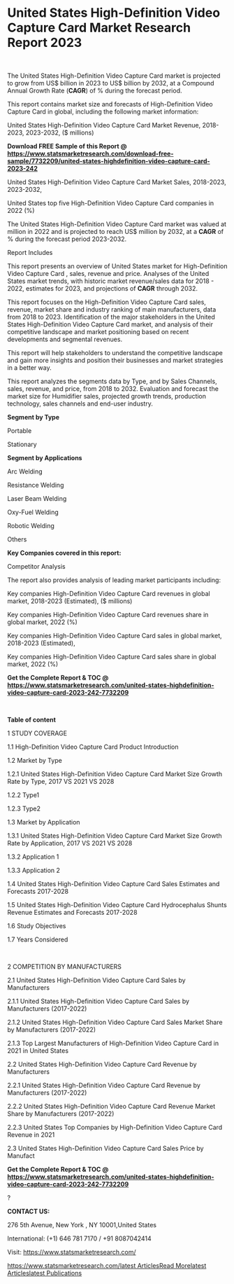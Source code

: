 <h1>United States High-Definition Video Capture Card Market Research Report 2023</h1><br/><p>The United States High-Definition Video Capture Card market is projected to grow from US$ billion in 2023 to US$ billion by 2032, at a Compound Annual Growth Rate (<strong>CAGR</strong>) of % during the forecast period.</p>
 
 
 
 <p>This report contains market size and forecasts of High-Definition Video Capture Card in global, including the following market information:</p>
 
 
 
 <p>United States High-Definition Video Capture Card Market Revenue, 2018-2023, 2023-2032, ($ millions)</p>
 
 
 
 <p><strong>Download FREE Sample of this Report @ <a href="https://www.statsmarketresearch.com/download-free-sample/7732209/united-states-highdefinition-video-capture-card-2023-242">https://www.statsmarketresearch.com/download-free-sample/7732209/united-states-highdefinition-video-capture-card-2023-242</a></strong></p>
 
 
 
 <p>United States High-Definition Video Capture Card Market Sales, 2018-2023, 2023-2032,</p>
 
 
 
 <p>United States top five High-Definition Video Capture Card companies in 2022 (%)</p>
 
 
 
 <p>The United States High-Definition Video Capture Card market was valued at million in 2022 and is projected to reach US$ million by 2032, at a <strong>CAGR</strong> of % during the forecast period 2023-2032.</p>
 
 
 
 <p>Report Includes</p>
 
 
 
 <p>This report presents an overview of United States market for High-Definition Video Capture Card , sales, revenue and price. Analyses of the United States market trends, with historic market revenue/sales data for 2018 - 2022, estimates for 2023, and projections of <strong>CAGR</strong> through 2032.</p>
 
 
 
 <p>This report focuses on the High-Definition Video Capture Card sales, revenue, market share and industry ranking of main manufacturers, data from 2018 to 2023. Identification of the major stakeholders in the United States High-Definition Video Capture Card market, and analysis of their competitive landscape and market positioning based on recent developments and segmental revenues.</p>
 
 
 
 <p>This report will help stakeholders to understand the competitive landscape and gain more insights and position their businesses and market strategies in a better way.</p>
 
 
 
 <p>This report analyzes the segments data by Type, and by Sales Channels, sales, revenue, and price, from 2018 to 2032. Evaluation and forecast the market size for Humidifier sales, projected growth trends, production technology, sales channels and end-user industry.</p>
 
 
 
 <p><strong>Segment by Type</strong></p>
 
 
 
 <p>Portable</p>
 
 
 
 <p>Stationary</p>
 
 
 
 <p><strong>Segment <strong><strong>by Applications</strong></strong></strong></p>
 
 
 
 <p>Arc Welding</p>
 
 
 
 <p>Resistance Welding</p>
 
 
 
 <p>Laser Beam Welding</p>
 
 
 
 <p>Oxy-Fuel Welding</p>
 
 
 
 <p>Robotic Welding</p>
 
 
 
 <p>Others</p>
 
 
 
 <p><strong>Key Companies covered in this report:</strong></p>
 
 
 
 <p>Competitor Analysis</p>
 
 
 
 <p>The report also provides analysis of leading market participants including:</p>
 
 
 
 <p>Key companies High-Definition Video Capture Card revenues in global market, 2018-2023 (Estimated), ($ millions)</p>
 
 
 
 <p>Key companies High-Definition Video Capture Card revenues share in global market, 2022 (%)</p>
 
 
 
 <p>Key companies High-Definition Video Capture Card sales in global market, 2018-2023 (Estimated),</p>
 
 
 
 <p>Key companies High-Definition Video Capture Card sales share in global market, 2022 (%)</p>
 
 
 
 <div><b>Get the Complete Report & TOC @ <a href="https://www.statsmarketresearch.com/united-states-highdefinition-video-capture-card-2023-242-7732209">https://www.statsmarketresearch.com/united-states-highdefinition-video-capture-card-2023-242-7732209</a></b></div>
 
 
 
 <p><br />
 
 <b>Table of content</b></p>
 
 
 
 <p>1 STUDY COVERAGE<br />
 
 1.1 High-Definition Video Capture Card Product Introduction<br />
 
 1.2 Market by Type<br />
 
 1.2.1 United States High-Definition Video Capture Card Market Size Growth Rate by Type, 2017 VS 2021 VS 2028<br />
 
 1.2.2 Type1<br />
 
 1.2.3 Type2<br />
 
 1.3 Market by Application<br />
 
 1.3.1 United States High-Definition Video Capture Card Market Size Growth Rate by Application, 2017 VS 2021 VS 2028<br />
 
 1.3.2 Application 1<br />
 
 1.3.3 Application 2<br />
 
 1.4 United States High-Definition Video Capture Card Sales Estimates and Forecasts 2017-2028<br />
 
 1.5 United States High-Definition Video Capture Card Hydrocephalus Shunts Revenue Estimates and Forecasts 2017-2028<br />
 
 1.6 Study Objectives<br />
 
 1.7 Years Considered<br />
 
 <br />
 
 2 COMPETITION BY MANUFACTURERS<br />
 
 2.1 United States High-Definition Video Capture Card Sales by Manufacturers<br />
 
 2.1.1 United States High-Definition Video Capture Card Sales by Manufacturers (2017-2022)<br />
 
 2.1.2 United States High-Definition Video Capture Card Sales Market Share by Manufacturers (2017-2022)<br />
 
 2.1.3 Top Largest Manufacturers of High-Definition Video Capture Card in 2021 in United States<br />
 
 2.2 United States High-Definition Video Capture Card Revenue by Manufacturers<br />
 
 2.2.1 United States High-Definition Video Capture Card Revenue by Manufacturers (2017-2022)<br />
 
 2.2.2 United States High-Definition Video Capture Card Revenue Market Share by Manufacturers (2017-2022)<br />
 
 2.2.3 United States Top Companies by High-Definition Video Capture Card Revenue in 2021<br />
 
 2.3 United States High-Definition Video Capture Card Sales Price by Manufact</p>
 
 
 
 <div><b>Get the Complete Report & TOC @ <a href="https://www.statsmarketresearch.com/united-states-highdefinition-video-capture-card-2023-242-7732209">https://www.statsmarketresearch.com/united-states-highdefinition-video-capture-card-2023-242-7732209</a></b></div>
 
 
 
 <p>? </p>
 
 
 
 <p><b>CONTACT US:</b><br />
 
 276 5th Avenue, New York , NY 10001,United States<br />
 
 International: (+1) 646 781 7170 / +91 8087042414<br />
 
 Visit: <a href="https://www.statsmarketresearch.com/">https://www.statsmarketresearch.com/</a><br />
 
 <a href="https://gyeongbokgung.com">https://www.statsmarketresearch.com/</a><a href="https://hallyeomaritime.com">latest Articles</a><a href="https://jingwansa.com">Read More</a><a href="https://nguoiviet.jp/">latest Articles</a><a href="https://www.intelmarketresearch.com/">latest Publications</a></p>